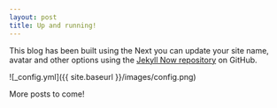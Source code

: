 ```yaml
---
layout: post
title: Up and running!
---
```


This blog has been built using the Next you can update your site name, avatar and other options using the [Jekyll Now repository](https://github.com/barryclark/jekyll-now) on GitHub.

![_config.yml]({{ site.baseurl }}/images/config.png)

More posts to come!
